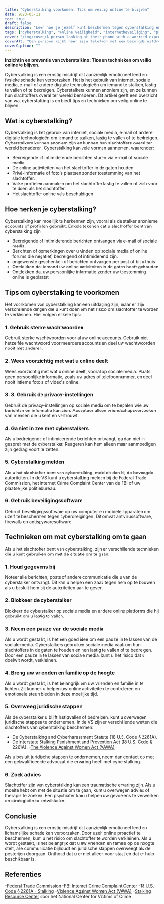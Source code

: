 ```yaml
---
title: "Cyberstalking voorkomen: Tips om veilig online te blijven"
date: 2023-05-11
toc: true
draft: false
description: "Leer hoe je jezelf kunt beschermen tegen cyberstalking en houd jezelf veilig online met deze tips en technieken."
tags: ["cyberstalking", "online veiligheid", "internetbeveiliging", "preventie van stalking", "persoonlijke veiligheid", "online privacy", "cyberbeveiliging", "digitale veiligheid", "internetveiligheid", "cyberpesten", "intimidatie", "slachtofferbescherming", "juridische procedure", "counseling", "geestelijke gezondheid", "veiligheid van sociale media", "online intimidatie", "online stalking", "wetshandhaving", "privacybescherming"]
cover: "/img/cover/A_person_looking_at_their_phone_with_a_worried_expression.png"
coverAlt: "Een persoon kijkt naar zijn telefoon met een bezorgde uitdrukking terwijl een schimmige figuur op de achtergrond opdoemt."
coverCaption: ""
---
```


**Inzicht in en preventie van cyberstalking: Tips en technieken om veilig online te blijven**.

Cyberstalking is een ernstig misdrijf dat aanzienlijk emotioneel leed en fysieke schade kan veroorzaken. Het is het gebruik van internet, sociale media, e-mail of andere digitale technologieën om iemand te stalken, lastig te vallen of te bedreigen. Cyberstalkers kunnen anoniem zijn, en ze kunnen hun slachtoffers overal ter wereld benaderen. Dit artikel geeft een overzicht van wat cyberstalking is en biedt tips en technieken om veilig online te blijven.

## Wat is cyberstalking?

Cyberstalking is het gebruik van internet, sociale media, e-mail of andere digitale technologieën om iemand te stalken, lastig te vallen of te bedreigen. Cyberstalkers kunnen anoniem zijn en kunnen hun slachtoffers overal ter wereld benaderen. Cyberstalking kan vele vormen aannemen, waaronder:

- Bedreigende of intimiderende berichten sturen via e-mail of sociale media.
- De online activiteiten van het slachtoffer in de gaten houden
- Privé-informatie of foto's plaatsen zonder toestemming van het slachtoffer.
- Valse profielen aanmaken om het slachtoffer lastig te vallen of zich voor te doen als het slachtoffer.
- Het slachtoffer online vals beschuldigen

## Hoe herken je cyberstalking?

Cyberstalking kan moeilijk te herkennen zijn, vooral als de stalker anonieme accounts of profielen gebruikt. Enkele tekenen dat u slachtoffer bent van cyberstalking zijn:

- Bedreigende of intimiderende berichten ontvangen via e-mail of sociale media.
- Berichten of opmerkingen over u vinden op sociale media of online forums die negatief, bedreigend of intimiderend zijn.
- ongewenste geschenken of berichten ontvangen per post of bij u thuis
- Ontdekken dat iemand uw online activiteiten in de gaten heeft gehouden
- Ontdekken dat uw persoonlijke informatie zonder uw toestemming online is geplaatst

## Tips om cyberstalking te voorkomen

Het voorkomen van cyberstalking kan een uitdaging zijn, maar er zijn verschillende dingen die u kunt doen om het risico om slachtoffer te worden te verkleinen. Hier volgen enkele tips:

### 1. Gebruik sterke wachtwoorden

Gebruik sterke wachtwoorden voor al uw online accounts. Gebruik niet hetzelfde wachtwoord voor meerdere accounts en deel uw wachtwoorden nooit met anderen.

### 2. Wees voorzichtig met wat u online deelt

Wees voorzichtig met wat u online deelt, vooral op sociale media. Plaats geen persoonlijke informatie, zoals uw adres of telefoonnummer, en deel nooit intieme foto's of video's online.

### 3. 3. Gebruik de privacy-instellingen

Gebruik de privacy-instellingen op sociale media om te bepalen wie uw berichten en informatie kan zien. Accepteer alleen vriendschapsverzoeken van mensen die u kent en vertrouwt.

### 4. Ga niet in zee met cyberstalkers

Als u bedreigende of intimiderende berichten ontvangt, ga dan niet in gesprek met de cyberstalker. Reageren kan hem alleen maar aanmoedigen zijn gedrag voort te zetten.

### 5. Cyberstalking melden

Als u het slachtoffer bent van cyberstalking, meld dit dan bij de bevoegde autoriteiten. In de VS kunt u cyberstalking melden bij de Federal Trade Commission, het Internet Crime Complaint Center van de FBI of uw plaatselijke politiebureau.

### 6. Gebruik beveiligingssoftware

Gebruik beveiligingssoftware op uw computer en mobiele apparaten om uzelf te beschermen tegen cyberdreigingen. Dit omvat antivirussoftware, firewalls en antispywaresoftware.

## Technieken om met cyberstalking om te gaan

Als u het slachtoffer bent van cyberstalking, zijn er verschillende technieken die u kunt gebruiken om met de situatie om te gaan.

### 1. Houd gegevens bij

Noteer alle berichten, posts of andere communicatie die u van de cyberstalker ontvangt. Dit kan u helpen een zaak tegen hem op te bouwen als u besluit hem bij de autoriteiten aan te geven.

### 2. Blokkeer de cyberstalker

Blokkeer de cyberstalker op sociale media en andere online platforms die hij gebruikt om u lastig te vallen.

### 3. Neem een pauze van de sociale media

Als u wordt gestalkt, is het een goed idee om een pauze in te lassen van de sociale media. Cyberstalkers gebruiken sociale media vaak om hun slachtoffers in de gaten te houden en hen lastig te vallen of te bedreigen. Door een pauze in te lassen van sociale media, kunt u het risico dat u doelwit wordt, verkleinen.

### 4. Breng uw vrienden en familie op de hoogte

Als u wordt gestalkt, is het belangrijk om uw vrienden en familie in te lichten. Zij kunnen u helpen uw online activiteiten te controleren en emotionele steun bieden in deze moeilijke tijd.

### 5. Overweeg juridische stappen

Als de cyberstalker u blijft lastigvallen of bedreigen, kunt u overwegen juridische stappen te ondernemen. In de VS zijn er verschillende wetten die slachtoffers van cyberstalking beschermen:

- De Cyberstalking and Cyberharassment Statute (18 U.S. Code § 2261A).
- De Interstate Stalking Punishment and Prevention Act (18 U.S. Code § 2261A).
-[The Violence Against Women Act (VAWA)](https://www.hud.gov/VAWA)

Als u besluit juridische stappen te ondernemen, neem dan contact op met een gekwalificeerde advocaat die ervaring heeft met cyberstalking.

### 6. Zoek advies

Slachtoffer zijn van cyberstalking kan een traumatische ervaring zijn. Als u moeite hebt om met de situatie om te gaan, kunt u overwegen advies of therapie te zoeken. Een psychiater kan u helpen uw gevoelens te verwerken en strategieën te ontwikkelen.

## Conclusie

Cyberstalking is een ernstig misdrijf dat aanzienlijk emotioneel leed en lichamelijke schade kan veroorzaken. Door uzelf online proactief te beschermen, kunt u het risico om slachtoffer te worden verkleinen. Als u wordt gestalkt, is het belangrijk dat u uw vrienden en familie op de hoogte stelt, alle communicatie bijhoudt en juridische stappen overweegt als de pesterijen doorgaan. Onthoud dat u er niet alleen voor staat en dat er hulp beschikbaar is.

## Referenties

-[Federal Trade Commission](https://www.ftc.gov/)
-[FBI Internet Crime Complaint Center](https://www.ic3.gov/)
-[18 U.S. Code § 2261A - Stalking](https://www.law.cornell.edu/uscode/text/18/2261A)
-[Violence Against Women Act (VAWA)](https://www.hud.gov/VAWA)
-[Stalking Resource Center](https://victimsofcrime.org/our-programs/national-stalking-resource-center/) door het National Center for Victims of Crime

